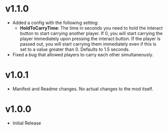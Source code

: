 # v1.1.0
- Added a config with the following setting:
  - **HoldToCarryTime**: The time in seconds you need to hold the interact button to start carrying another player. If 0, you will start carrying the player immediately upon pressing the interact button. If the player is passed out, you will start carrying them immediately even if this is set to a value greater than 0. Defaults to 1.5 seconds.
- Fixed a bug that allowed players to carry each other simultaneously.

# v1.0.1
- Manifest and Readme changes. No actual changes to the mod itself.

# v1.0.0
- Initial Release
